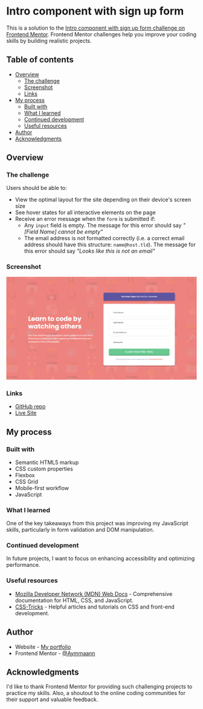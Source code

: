 # Intro component with sign up form

This is a solution to the [Intro component with sign up form challenge on Frontend Mentor](https://www.frontendmentor.io/challenges/intro-component-with-signup-form-5cf91bd49edda32581d28fd1). Frontend Mentor challenges help you improve your coding skills by building realistic projects. 

## Table of contents

- [Overview](#overview)
  - [The challenge](#the-challenge)
  - [Screenshot](#screenshot)
  - [Links](#links)
- [My process](#my-process)
  - [Built with](#built-with)
  - [What I learned](#what-i-learned)
  - [Continued development](#continued-development)
  - [Useful resources](#useful-resources)
- [Author](#author)
- [Acknowledgments](#acknowledgments)

## Overview

### The challenge

Users should be able to:

- View the optimal layout for the site depending on their device's screen size
- See hover states for all interactive elements on the page
- Receive an error message when the `form` is submitted if:
  - Any `input` field is empty. The message for this error should say *"[Field Name] cannot be empty"*
  - The email address is not formatted correctly (i.e. a correct email address should have this structure: `name@host.tld`). The message for this error should say *"Looks like this is not an email"*

### Screenshot

![Screenshot](./images/screenshot.jpg)

### Links

- [GitHub repo](https://github.com/Aymmaann/Front-End-Development/tree/main/Intro%20component%20with%20sign-up%20form)
- [Live Site]([https://your-live-site-url.com](https://intro-component-sign-up-form-fe.netlify.app/))

## My process

### Built with

- Semantic HTML5 markup
- CSS custom properties
- Flexbox
- CSS Grid
- Mobile-first workflow
- JavaScript

### What I learned

One of the key takeaways from this project was improving my JavaScript skills, particularly in form validation and DOM manipulation.

### Continued development

In future projects, I want to focus on enhancing accessibility and optimizing performance.

### Useful resources

- [Mozilla Developer Network (MDN) Web Docs](https://developer.mozilla.org/en-US/docs/Web) - Comprehensive documentation for HTML, CSS, and JavaScript.
- [CSS-Tricks](https://css-tricks.com/) - Helpful articles and tutorials on CSS and front-end development.

## Author

- Website - [My portfolio](https://ayman03-portfolio.netlify.app/)
- Frontend Mentor - [@Aymmaann](https://www.frontendmentor.io/profile/Aymmaann)

## Acknowledgments

I'd like to thank Frontend Mentor for providing such challenging projects to practice my skills. Also, a shoutout to the online coding communities for their support and valuable feedback.



